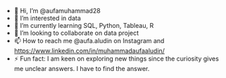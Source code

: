 - 👋 Hi, I’m @aufamuhammad28
- 👀 I’m interested in data
- 🌱 I’m currently learning SQL, Python, Tableau, R
- 💞️ I’m looking to collaborate on data project
- 📫 How to reach me @aufa.aludin on Instagram and https://www.linkedin.com/in/muhammadaufaaludin/
- ⚡ Fun fact: I am keen on exploring new things since the curiosity gives me unclear answers. I have to find the answer.

<!---
aufamuhammad28/aufamuhammad28 is a ✨ special ✨ repository because its `README.md` (this file) appears on your GitHub profile.
You can click the Preview link to take a look at your changes.
--->
